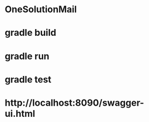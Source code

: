 # OneSolutionMail

# gradle build
# gradle run
# gradle test

# http://localhost:8090/swagger-ui.html